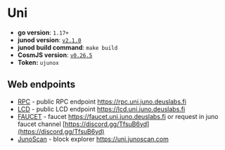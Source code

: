 # Uni


- **go version**: `1.17+`
- **junod version**: [`v2.1.0`](https://github.com/CosmosContracts/juno/releases/tag/v2.1.0)
- **junod build command**: `make build`
- **CosmJS version**: [`v0.26.5`](https://github.com/cosmos/cosmjs/releases/tag/v0.26.5)
- **Token:** `ujunox`

## Web endpoints

* [RPC](https://rpc.uni.juno.deuslabs.fi) - public RPC endpoint https://rpc.uni.juno.deuslabs.fi
* [LCD](https://lcd.uni.juno.deuslabs.fi) - public LCD endpoint https://lcd.uni.juno.deuslabs.fi
* [FAUCET](https://faucet.uni.juno.deuslabs.fi) - faucet https://faucet.uni.juno.deuslabs.fi or request in juno faucet channel [https://discord.gg/TfsuB6yd](https://discord.gg/TfsuB6yd)
* [JunoScan](https://uni.junoscan.com/) - block explorer https://uni.junoscan.com
